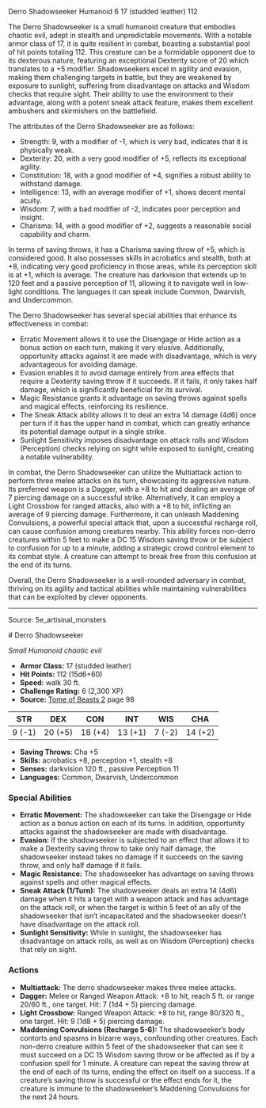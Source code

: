 <MonsterName/>Derro Shadowseeker</MonsterName>
<CreatureType/>Humanoid</CreatureType>
<CR/>6</CR>
<AC/>17 (studded leather)</AC>
<HP/>112</HP>
<summary>The Derro Shadowseeker is a small humanoid creature that embodies chaotic evil, adept in stealth and unpredictable movements. With a notable armor class of 17, it is quite resilient in combat, boasting a substantial pool of hit points totaling 112. This creature can be a formidable opponent due to its dexterous nature, featuring an exceptional Dexterity score of 20 which translates to a +5 modifier. Shadowseekers excel in agility and evasion, making them challenging targets in battle, but they are weakened by exposure to sunlight, suffering from disadvantage on attacks and Wisdom checks that require sight. Their ability to use the environment to their advantage, along with a potent sneak attack feature, makes them excellent ambushers and skirmishers on the battlefield.</summary>

<detail>

The attributes of the Derro Shadowseeker are as follows: 
- Strength: 9, with a modifier of -1, which is very bad, indicates that it is physically weak.
- Dexterity: 20, with a very good modifier of +5, reflects its exceptional agility.
- Constitution: 18, with a good modifier of +4, signifies a robust ability to withstand damage.
- Intelligence: 13, with an average modifier of +1, shows decent mental acuity.
- Wisdom: 7, with a bad modifier of -2, indicates poor perception and insight.
- Charisma: 14, with a good modifier of +2, suggests a reasonable social capability and charm.

In terms of saving throws, it has a Charisma saving throw of +5, which is considered good. It also possesses skills in acrobatics and stealth, both at +8, indicating very good proficiency in those areas, while its perception skill is at +1, which is average. The creature has darkvision that extends up to 120 feet and a passive perception of 11, allowing it to navigate well in low-light conditions. The languages it can speak include Common, Dwarvish, and Undercommon.

The Derro Shadowseeker has several special abilities that enhance its effectiveness in combat:
- Erratic Movement allows it to use the Disengage or Hide action as a bonus action on each turn, making it very elusive. Additionally, opportunity attacks against it are made with disadvantage, which is very advantageous for avoiding damage.
- Evasion enables it to avoid damage entirely from area effects that require a Dexterity saving throw if it succeeds. If it fails, it only takes half damage, which is significantly beneficial for its survival.
- Magic Resistance grants it advantage on saving throws against spells and magical effects, reinforcing its resilience.
- The Sneak Attack ability allows it to deal an extra 14 damage (4d6) once per turn if it has the upper hand in combat, which can greatly enhance its potential damage output in a single strike.
- Sunlight Sensitivity imposes disadvantage on attack rolls and Wisdom (Perception) checks relying on sight while exposed to sunlight, creating a notable vulnerability.

In combat, the Derro Shadowseeker can utilize the Multiattack action to perform three melee attacks on its turn, showcasing its aggressive nature. Its preferred weapon is a Dagger, with a +8 to hit and dealing an average of 7 piercing damage on a successful strike. Alternatively, it can employ a Light Crossbow for ranged attacks, also with a +8 to hit, inflicting an average of 9 piercing damage. Furthermore, it can unleash Maddening Convulsions, a powerful special attack that, upon a successful recharge roll, can cause confusion among creatures nearby. This ability forces non-derro creatures within 5 feet to make a DC 15 Wisdom saving throw or be subject to confusion for up to a minute, adding a strategic crowd control element to its combat style. A creature can attempt to break free from this confusion at the end of its turns.

Overall, the Derro Shadowseeker is a well-rounded adversary in combat, thriving on its agility and tactical abilities while maintaining vulnerabilities that can be exploited by clever opponents.</detail>



---

Source: 5e_artisinal_monsters

<statblock>
# Derro Shadowseeker

*Small* *Humanoid* *chaotic evil*

- **Armor Class:** 17 (studded leather)
- **Hit Points:** 112 (15d6+60)
- **Speed:** walk 30 ft.
- **Challenge Rating:** 6 (2,300 XP)
- **Source:** [Tome of Beasts 2](https://koboldpress.com/kpstore/product/tome-of-beasts-2-for-5th-edition) page 98

| STR | DEX | CON | INT | WIS | CHA |
| --- | --- | --- | --- | --- | --- |
| 9 (-1) | 20 (+5) | 18 (+4) | 13 (+1) | 7 (-2) | 14 (+2) |

- **Saving Throws**: Cha +5
- **Skills:** acrobatics +8, perception +1, stealth +8
- **Senses:** darkvision 120 ft., passive Perception 11
- **Languages:** Common, Dwarvish, Undercommon

### Special Abilities

- **Erratic Movement:** The shadowseeker can take the Disengage or Hide action as a bonus action on each of its turns. In addition, opportunity attacks against the shadowseeker are made with disadvantage.
- **Evasion:** If the shadowseeker is subjected to an effect that allows it to make a Dexterity saving throw to take only half damage, the shadowseeker instead takes no damage if it succeeds on the saving throw, and only half damage if it fails.
- **Magic Resistance:** The shadowseeker has advantage on saving throws against spells and other magical effects.
- **Sneak Attack (1/Turn):** The shadowseeker deals an extra 14 (4d6) damage when it hits a target with a weapon attack and has advantage on the attack roll, or when the target is within 5 feet of an ally of the shadowseeker that isn’t incapacitated and the shadowseeker doesn’t have disadvantage on the attack roll.
- **Sunlight Sensitivity:** While in sunlight, the shadowseeker has disadvantage on attack rolls, as well as on Wisdom (Perception) checks that rely on sight.

### Actions

- **Multiattack:** The derro shadowseeker makes three melee attacks.
- **Dagger:** Melee or Ranged Weapon Attack: +8 to hit, reach 5 ft. or range 20/60 ft., one target. Hit: 7 (1d4 + 5) piercing damage.
- **Light Crossbow:** Ranged Weapon Attack: +8 to hit, range 80/320 ft., one target. Hit: 9 (1d8 + 5) piercing damage.
- **Maddening Convulsions (Recharge 5-6):** The shadowseeker’s body contorts and spasms in bizarre ways, confounding other creatures. Each non-derro creature within 5 feet of the shadowseeker that can see it must succeed on a DC 15 Wisdom saving throw or be affected as if by a confusion spell for 1 minute. A creature can repeat the saving throw at the end of each of its turns, ending the effect on itself on a success. If a creature’s saving throw is successful or the effect ends for it, the creature is immune to the shadowseeker’s Maddening Convulsions for the next 24 hours.


</statblock>



